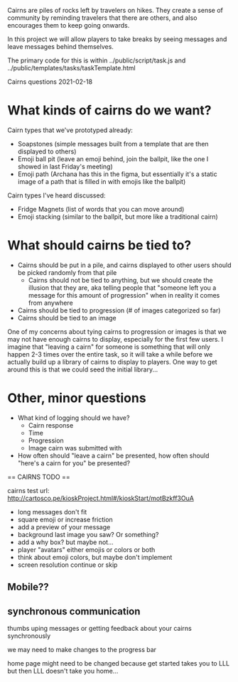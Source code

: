 Cairns are piles of rocks left by travelers on hikes. They create a sense of community by reminding travelers that there are others, and also encourages them to keep going onwards. 

In this project we will allow players to take breaks by seeing messages and leave messages behind themselves. 

The primary code for this is within ../public/script/task.js and ../public/templates/tasks/taskTemplate.html

Cairns questions 2021-02-18

# What kinds of cairns do we want?

Cairn types that we've prototyped already:

 - Soapstones (simple messages built from a template that are then displayed to others)
 - Emoji ball pit (leave an emoji behind, join the ballpit, like the one I showed in last Friday's meeting)
 - Emoji path (Archana has this in the figma, but essentially it's a static image of a path that is filled in with emojis like the ballpit)

Cairn types I've heard discussed:

 - Fridge Magnets (list of words that you can move around)
 - Emoji stacking (similar to the ballpit, but more like a traditional cairn)

# What should cairns be tied to?

 - Cairns should be put in a pile, and cairns displayed to other users should be picked randomly from that pile
   - Cairns should not be tied to anything, but we should create the illusion that they are, aka telling people that "someone left you a message for this amount of progression" when in reality it comes from anywhere
 - Cairns should be tied to progression (# of images categorized so far)
 - Cairns should be tied to an image

One of my concerns about tying cairns to progression or images is that we may not have enough cairns to display, especially for the first few users. I imagine that "leaving a cairn" for someone is something that will only happen 2-3 times over the entire task, so it will take a while before we actually build up a library of cairns to display to players. One way to get around this is that we could seed the initial library...

# Other, minor questions

 - What kind of logging should we have?
   - Cairn response
   - Time
   - Progression
   - Image cairn was submitted with
 - How often should "leave a cairn" be presented, how often should "here's a cairn for you" be presented?

== CAIRNS TODO ==

cairns test url: http://cartosco.pe/kioskProject.html#/kioskStart/motBzkff3OuA

 - long messages don't fit
 - square emoji or increase friction
 - add a preview of your message
 - background last image you saw? Or something?
 - add a why box? but maybe not...
 - player "avatars" either emojis or colors or both
 - think about emoji colors, but maybe don't implement
 - screen resolution continue or skip

## Mobile??

## synchronous communication

thumbs uping messages or getting feedback about your cairns synchronously

we may need to make changes to the progress bar

home page might need to be changed because get started takes you to LLL but then LLL doesn't take you home...
